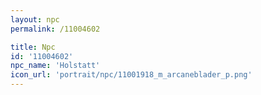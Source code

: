 ```yaml
---
layout: npc
permalink: /11004602

title: Npc
id: '11004602'
npc_name: 'Holstatt'
icon_url: 'portrait/npc/11001918_m_arcaneblader_p.png'
---
```

